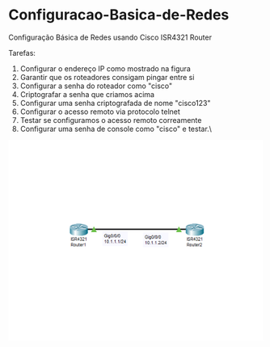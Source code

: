 # Configuracao-Basica-de-Redes
Configuração Básica de Redes usando Cisco ISR4321 Router

Tarefas:
1) Configurar o endereço IP como mostrado na figura
2) Garantir que os roteadores consigam pingar entre si
3) Configurar a senha do roteador como "cisco"
4) Criptografar a senha que criamos acima
5) Configurar uma senha criptografada de nome "cisco123"
6) Configurar o acesso remoto via protocolo telnet
7) Testar se configuramos o acesso remoto correamente
8) Configurar uma senha de console como "cisco" e testar.\

<img src="https://raw.githubusercontent.com/MattheusMartins/Configuracao-Basica-de-Redes/main/1.PNG">
